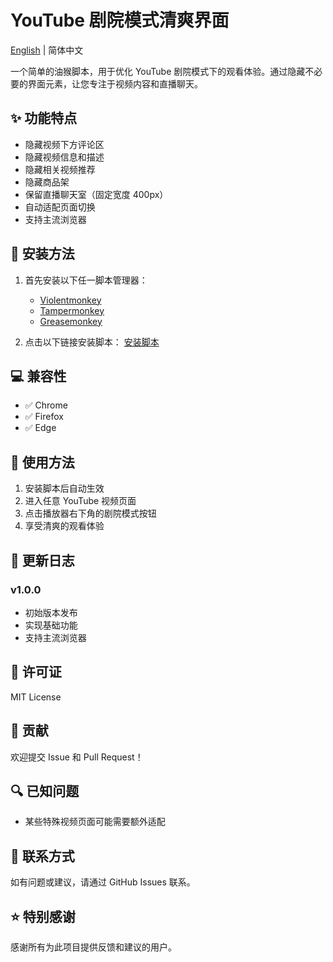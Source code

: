 # YouTube 剧院模式清爽界面

[English](./README_EN.md) | 简体中文

一个简单的油猴脚本，用于优化 YouTube 剧院模式下的观看体验。通过隐藏不必要的界面元素，让您专注于视频内容和直播聊天。

## ✨ 功能特点

- 隐藏视频下方评论区
- 隐藏视频信息和描述
- 隐藏相关视频推荐
- 隐藏商品架
- 保留直播聊天室（固定宽度 400px）
- 自动适配页面切换
- 支持主流浏览器

## 🔧 安装方法

1. 首先安装以下任一脚本管理器：
   - [Violentmonkey](https://violentmonkey.github.io/)
   - [Tampermonkey](https://www.tampermonkey.net/)
   - [Greasemonkey](https://www.greasespot.net/)

2. 点击以下链接安装脚本：
   [安装脚本](https://github.com/ZEERDEER/youtube-theather-clean/raw/main/youtube-theather-clean.js)

## 💻 兼容性

- ✅ Chrome
- ✅ Firefox
- ✅ Edge

## 🎯 使用方法

1. 安装脚本后自动生效
2. 进入任意 YouTube 视频页面
3. 点击播放器右下角的剧院模式按钮
4. 享受清爽的观看体验

## 🔄 更新日志

### v1.0.0
- 初始版本发布
- 实现基础功能
- 支持主流浏览器

## 📝 许可证

MIT License

## 🤝 贡献

欢迎提交 Issue 和 Pull Request！

## 🔍 已知问题

- 某些特殊视频页面可能需要额外适配

## 📮 联系方式

如有问题或建议，请通过 GitHub Issues 联系。

## ⭐ 特别感谢

感谢所有为此项目提供反馈和建议的用户。
